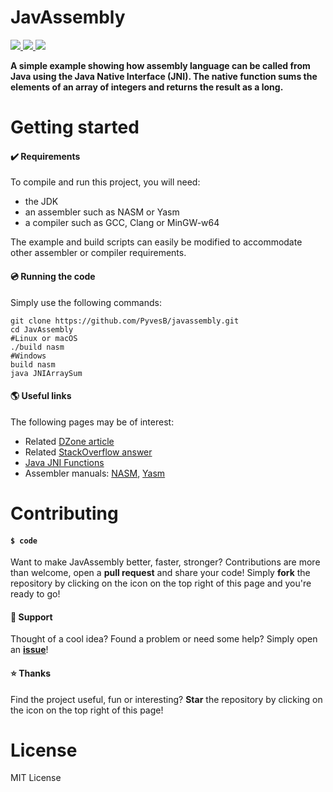 # JavAssembly
<a href="https://github.com/PyvesB/JavAssembly/blob/master/LICENSE">
<img src ="https://img.shields.io/github/license/PyvesB/JavAssembly.svg" />
</a>
<a href="https://github.com/PyvesB/JavAssembly/issues">
<img src ="https://img.shields.io/github/issues/PyvesB/JavAssembly.svg" />
</a>
<a href="https://github.com/PyvesB/JavAssembly/stargazers">
<img src ="https://img.shields.io/github/stars/PyvesB/JavAssembly.svg" />
</a>

**A simple example showing how assembly language can be called from Java using the Java Native Interface (JNI). The native function sums the elements of an array of integers and returns the result as a long.**

# Getting started

#### :heavy_check_mark: Requirements

To compile and run this project, you will need:
- the JDK
- an assembler such as NASM or Yasm
- a compiler such as GCC, Clang or MinGW-w64

The example and build scripts can easily be modified to accommodate other assembler or compiler requirements.

#### :cd: Running the code

Simply use the following commands:
```
git clone https://github.com/PyvesB/javassembly.git
cd JavAssembly
#Linux or macOS
./build nasm
#Windows
build nasm
java JNIArraySum
```

#### :earth_americas: Useful links

The following pages may be of interest:
- Related [DZone article](https://dzone.com/articles/pushing-the-jni-boundaries-java-meets-assembly)
- Related [StackOverflow answer](https://stackoverflow.com/questions/11632078/code-injecting-assembly-inlining-in-java/43926410#43926410)
- [Java JNI Functions](http://docs.oracle.com/javase/8/docs/technotes/guides/jni/spec/functions.html)
- Assembler manuals: [NASM](http://www.nasm.us/xdoc/2.13.01/html/nasmdoc0.html), [Yasm](http://www.tortall.net/projects/yasm/manual/html/index.html)

# Contributing

#### `$ code`

Want to make JavAssembly better, faster, stronger? Contributions are more than welcome, open a **pull request** and share your code! Simply **fork** the repository by clicking on the icon on the top right of this page and you're ready to go!

#### :speech_balloon: Support

Thought of a cool idea? Found a problem or need some help? Simply open an [**issue**](https://github.com/PyvesB/JavAssembly/issues)!

#### :star: Thanks

Find the project useful, fun or interesting? **Star** the repository by clicking on the icon on the top right of this page!

# License 

MIT License
